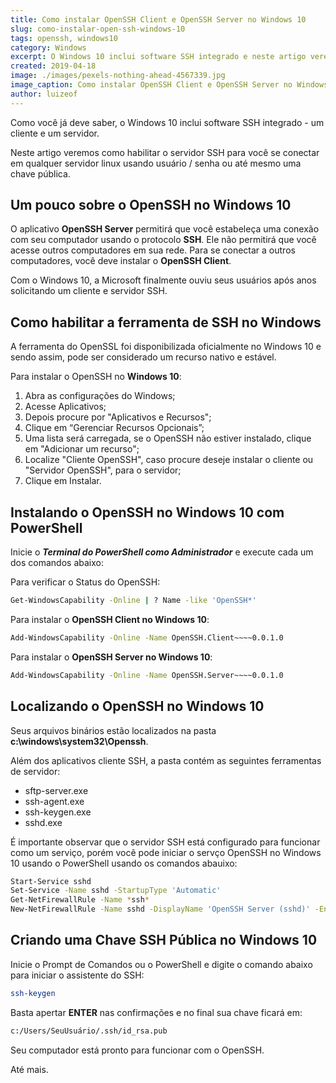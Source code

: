 ```yaml
---
title: Como instalar OpenSSH Client e OpenSSH Server no Windows 10
slug: como-instalar-open-ssh-windows-10
tags: openssh, windows10
category: Windows
excerpt: O Windows 10 inclui software SSH integrado e neste artigo veremos como habilitar o servidor SSH.
created: 2019-04-18
image: ./images/pexels-nothing-ahead-4567339.jpg
image_caption: Como instalar OpenSSH Client e OpenSSH Server no Windows 10
author: luizeof
---
```


Como você já deve saber, o Windows 10 inclui software SSH integrado - um cliente e um servidor.

Neste artigo veremos como habilitar o servidor SSH para você se conectar em qualquer servidor linux usando usuário / senha ou até mesmo uma chave pública.

## Um pouco sobre o OpenSSH no Windows 10

O aplicativo **OpenSSH Server** permitirá que você estabeleça uma conexão com seu computador usando o protocolo **SSH**. Ele não permitirá que você acesse outros computadores em sua rede. Para se conectar a outros computadores, você deve instalar o **OpenSSH Client**.

Com o Windows 10, a Microsoft finalmente ouviu seus usuários após anos solicitando um cliente e servidor SSH.

## Como habilitar a ferramenta de SSH no Windows

A ferramenta do OpenSSL foi disponibilizada oficialmente no Windows 10 e sendo assim, pode ser considerado um recurso nativo e estável.

Para instalar o OpenSSH no **Windows 10**:

1. Abra as configurações do Windows;
2. Acesse Aplicativos;
3. Depois procure por "Aplicativos e Recursos";
4. Clique em “Gerenciar Recursos Opcionais”;
5. Uma lista será carregada, se o OpenSSH não estiver instalado, clique em "Adicionar um recurso";
6. Localize "Cliente OpenSSH", caso procure deseje instalar o cliente ou "Servidor OpenSSH", para o servidor;
7. Clique em Instalar.

## Instalando o OpenSSH no Windows 10 com PowerShell

Inicie o ***Terminal do PowerShell como Administrador*** e execute cada um dos comandos abaixo:

Para verificar o Status do OpenSSH:

```bash
Get-WindowsCapability -Online | ? Name -like 'OpenSSH*'
```

Para instalar o **OpenSSH Client no Windows 10**:

```bash
Add-WindowsCapability -Online -Name OpenSSH.Client~~~~0.0.1.0
```

Para instalar o **OpenSSH Server no Windows 10**:

```bash
Add-WindowsCapability -Online -Name OpenSSH.Server~~~~0.0.1.0
```



## Localizando o OpenSSH no Windows 10

Seus arquivos binários estão localizados na pasta **c:\windows\system32\Openssh**.

Além dos aplicativos cliente SSH, a pasta contém as seguintes ferramentas de servidor:

- sftp-server.exe
- ssh-agent.exe
- ssh-keygen.exe
- sshd.exe

É importante observar que o servidor SSH está configurado para funcionar como um serviço, porém você pode iniciar o servço OpenSSH no Windows 10 usando o PowerShell usando os comandos abauixo:

```bash
Start-Service sshd
Set-Service -Name sshd -StartupType 'Automatic'
Get-NetFirewallRule -Name *ssh*
New-NetFirewallRule -Name sshd -DisplayName 'OpenSSH Server (sshd)' -Enabled True -Direction Inbound -Protocol TCP -Action Allow -LocalPort 22
```

## Criando uma Chave SSH Pública no Windows 10

Inicie o Prompt de Comandos ou o PowerShell e digite o comando abaixo para iniciar o assistente do SSH:

```bash
ssh-keygen
```

Basta apertar **ENTER** nas confirmações e no final sua chave ficará em:

```bash
c:/Users/SeuUsuário/.ssh/id_rsa.pub
```

Seu computador está pronto para funcionar com o OpenSSH.

Até mais.
